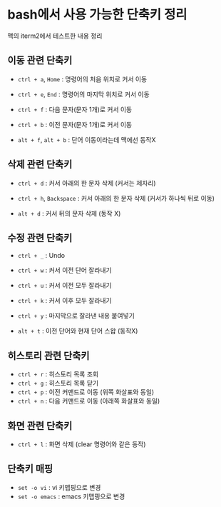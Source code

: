# bash에서 사용 가능한 단축키 정리

맥의 iterm2에서 테스트한 내용 정리

## 이동 관련 단축키
* `ctrl + a`, `Home` : 명령어의 처음 위치로 커서 이동
* `ctrl + e`, `End` : 명령어의 마지막 위치로 커서 이동
* `ctrl + f` : 다음 문자(문자 1개)로 커서 이동
* `ctrl + b` : 이전 문자(문자 1개)로 커서 이동

* `alt + f`, `alt + b` : 단어 이동이라는데 맥에선 동작X

## 삭제 관련 단축키
* `ctrl + d` : 커서 아래의 한 문자 삭제 (커서는 제자리)
* `ctrl + h`, `Backspace` : 커서 아래의 한 문자 삭제 (커서가 하나씩 뒤로 이동)

* `alt + d` : 커서 뒤의 문자 삭제 (동작 X)

## 수정 관련 단축키
* `ctrl + _` : Undo
* `ctrl + w` : 커서 이전 단어 잘라내기
* `ctrl + u` : 커서 이전 모두 잘라내기
* `ctrl + k` : 커서 이후 모두 잘라내기
* `ctrl + y` : 마지막으로 잘라낸 내용 붙여넣기

* `alt + t` : 이전 단어와 현재 단어 스왑 (동작X)

## 히스토리 관련 단축키
* `ctrl + r` : 히스토리 목록 조회
* `ctrl + g` : 히스토리 목록 닫기
* `ctrl + p` : 이전 커맨드로 이동 (위쪽 화살표와 동일)
* `ctrl + n` : 다음 커맨드로 이동 (아래쪽 화살표와 동일)

## 화면 관련 단축키
* `ctrl + l` : 화면 삭제 (clear 명령어와 같은 동작)

## 단축키 매핑
* `set -o vi` : vi 키맵핑으로 변경
* `set -o emacs` : emacs 키맵핑으로 변경
